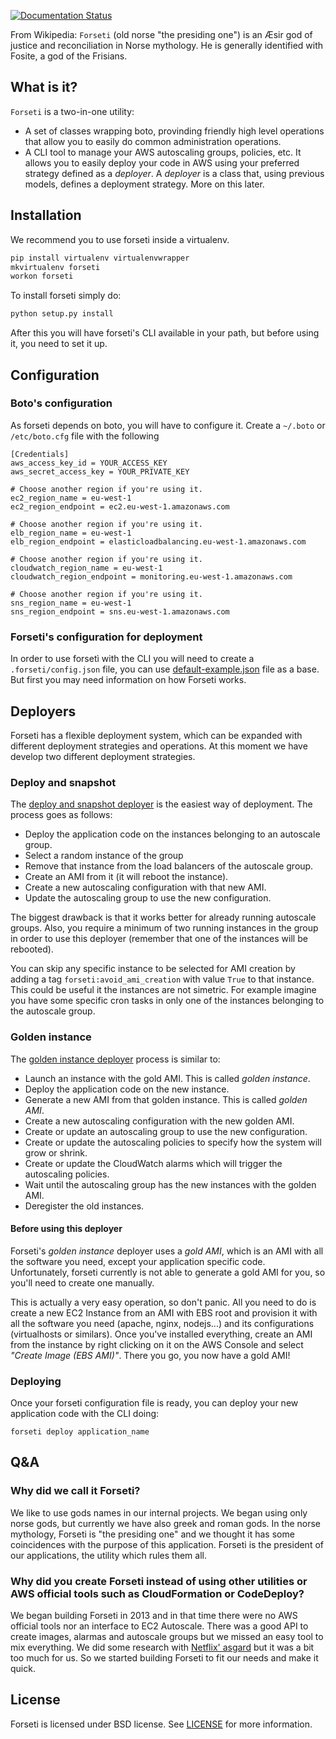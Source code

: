 [![Documentation Status](https://readthedocs.org/projects/forseti/badge/?version=latest)](https://readthedocs.org/projects/forseti/?badge=latest)

From Wikipedia: `Forseti` (old norse "the presiding one") is an Æsir god of justice and reconciliation in Norse mythology. He is generally identified with Fosite, a god of the Frisians.

## What is it?

`Forseti` is a two-in-one utility:

* A set of classes wrapping boto, provinding friendly high level operations that allow you to easily do common administration operations.
* A CLI tool to manage your AWS autoscaling groups, policies, etc. It allows you to easily deploy your code in AWS using your preferred strategy defined as a _deployer_. A _deployer_ is a class that, using previous models, defines a deployment strategy. More on this later.

## Installation

We recommend you to use forseti inside a virtualenv.

```bash
pip install virtualenv virtualenvwrapper
mkvirtualenv forseti
workon forseti
```

To install forseti simply do:

```bash
python setup.py install
```

After this you will have forseti's CLI available in your path, but before using it, you need to set it up.

## Configuration

### Boto's configuration

As forseti depends on boto, you will have to configure it. Create a `~/.boto` or `/etc/boto.cfg` file with the following

```
[Credentials]
aws_access_key_id = YOUR_ACCESS_KEY
aws_secret_access_key = YOUR_PRIVATE_KEY

# Choose another region if you're using it.
ec2_region_name = eu-west-1
ec2_region_endpoint = ec2.eu-west-1.amazonaws.com

# Choose another region if you're using it.
elb_region_name = eu-west-1
elb_region_endpoint = elasticloadbalancing.eu-west-1.amazonaws.com

# Choose another region if you're using it.
cloudwatch_region_name = eu-west-1
cloudwatch_region_endpoint = monitoring.eu-west-1.amazonaws.com

# Choose another region if you're using it.
sns_region_name = eu-west-1
sns_region_endpoint = sns.eu-west-1.amazonaws.com
```

### Forseti's configuration for deployment

In order to use forsetì with the CLI you will need to create a `.forseti/config.json` file, you can use [default-example.json](forseti/docs/default-example.json) file as a base. But first you may need information on how Forseti works.

## Deployers

Forseti has a flexible deployment system, which can be expanded with different deployment strategies and operations. At this moment we have develop two different deployment strategies.

### Deploy and snapshot

The [deploy and snapshot deployer](forseti/deployers/deploy_and_snapshot.py) is the easiest way of deployment. The process goes as follows:

- Deploy the application code on the instances belonging to an autoscale group.
- Select a random instance of the group
- Remove that instance from the load balancers of the autoscale group.
- Create an AMI from it (it will reboot the instance).
- Create a new autoscaling configuration with that new AMI.
- Update the autoscaling group to use the new configuration.

The biggest drawback is that it works better for already running autoscale groups. Also, you require a minimum of two running instances in the group in order to use this deployer (remember that one of the instances will be rebooted).

You can skip any specific instance to be selected for AMI creation by adding a tag `forseti:avoid_ami_creation` with value `True` to that instance. This could be useful it the instances are not simetric. For example imagine you have some specific cron tasks in only one of the instances belonging to the autoscale group.

### Golden instance

The [golden instance deployer](forseti/deployers/golden_instance.py) process is similar to:

- Launch an instance with the gold AMI. This is called _golden instance_.
- Deploy the application code on the new instance.
- Generate a new AMI from that golden instance. This is called _golden AMI_.
- Create a new autoscaling configuration with the new golden AMI.
- Create or update an autoscaling group to use the new configuration.
- Create or update the autoscaling policies to specify how the system will grow or shrink.
- Create or update the CloudWatch alarms which will trigger the autoscaling policies.
- Wait until the autoscaling group has the new instances with the golden AMI.
- Deregister the old instances.

#### Before using this deployer

Forseti's _golden instance_ deployer uses a _gold AMI_, which is an AMI with all the software you need, except your application specific code. Unfortunately, forseti currently is not able to generate a gold AMI for you, so you'll need to create one manually.

This is actually a very easy operation, so don't panic. All you need to do is create a new EC2 Instance from an AMI with EBS root and provision it with all the software you need (apache, nginx, nodejs...) and its configurations (virtualhosts or similars). Once you've installed everything, create an AMI from the instance by right clicking on it on the AWS Console and select _"Create Image (EBS AMI)"_. There you go, you now have a gold AMI!

### Deploying

Once your forseti configuration file is ready, you can deploy your new application code with the CLI doing:

```
forseti deploy application_name
```

## Q&A

### Why did we call it Forseti?

We like to use gods names in our internal projects. We began using only norse gods, but currently we have also greek and roman gods. In the norse mythology, Forseti is "the presiding one" and we thought it has some coincidences with the purpose of this application. Forseti is the president of our applications, the utility which rules them all.

### Why did you create Forseti instead of using other utilities or AWS official tools such as CloudFormation or CodeDeploy?

We began building Forseti in 2013 and in that time there were no AWS official tools nor an interface to EC2 Autoscale. There was a good API to create images, alarmas and autoscale groups but we missed an easy tool to mix everything. We did some research with [Netflix' asgard](https://github.com/Netflix/asgard) but it was a bit too much for us. So we started building Forseti to fit our needs and make it quick.

## License

Forseti is licensed under BSD license. See [LICENSE](LICENSE) for more information.
